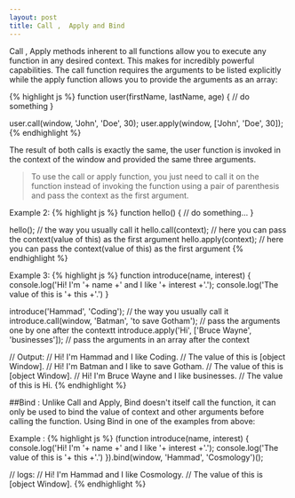 ```yaml
---
layout: post
title: Call ,  Apply and Bind
---
```


Call ,  Apply methods inherent to all functions allow you to execute any function in any desired context. This makes for incredibly powerful capabilities. The call function requires the arguments to be listed explicitly while the apply function allows you to provide the arguments as an array:

{% highlight js %}
function user(firstName, lastName, age) {
    // do something 
}

user.call(window, 'John', 'Doe', 30);
user.apply(window, ['John', 'Doe', 30]);
{% endhighlight %}

The result of both calls is exactly the same, the user function is invoked in the context of the window and provided the same three arguments.

>To use the call or apply function, you just need to call it on the function instead of invoking the function using a pair of parenthesis and pass the context as the first argument. 

Example 2:
{% highlight js %}
function hello() {
    // do something...
}

hello(); // the way you usually call it
hello.call(context); // here you can pass the context(value of this) as the first argument
hello.apply(context); // here you can pass the context(value of this) as the first argument
{% endhighlight %}

Example 3:
{% highlight js %}
function introduce(name, interest) {
    console.log('Hi! I\'m '+ name +' and I like '+ interest +'.');
    console.log('The value of this is '+ this +'.')
}

introduce('Hammad', 'Coding'); // the way you usually call it
introduce.call(window, 'Batman', 'to save Gotham'); // pass the arguments one by one after the contextt
introduce.apply('Hi', ['Bruce Wayne', 'businesses']); // pass the arguments in an array after the context

// Output:
// Hi! I'm Hammad and I like Coding.
// The value of this is [object Window].
// Hi! I'm Batman and I like to save Gotham.
// The value of this is [object Window].
// Hi! I'm Bruce Wayne and I like businesses.
// The value of this is Hi.
{% endhighlight %}

##Bind :
Unlike Call and Apply, Bind doesn't itself call the function, it can only be used to bind the value of context and other arguments before calling the function. Using Bind in one of the examples from above:

Example :
{% highlight js %}
(function introduce(name, interest) {
    console.log('Hi! I\'m '+ name +' and I like '+ interest +'.');
    console.log('The value of this is '+ this +'.')
}).bind(window, 'Hammad', 'Cosmology')();

// logs:
// Hi! I'm Hammad and I like Cosmology.
// The value of this is [object Window].
{% endhighlight %}